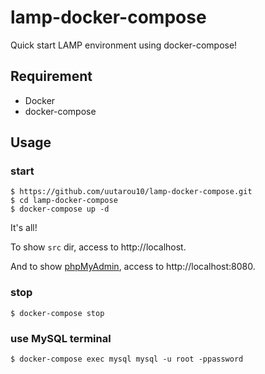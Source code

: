 # lamp-docker-compose
Quick start LAMP environment using docker-compose!

## Requirement
- Docker
- docker-compose

## Usage
### start
```
$ https://github.com/uutarou10/lamp-docker-compose.git
$ cd lamp-docker-compose
$ docker-compose up -d
```

It's all!

To show `src` dir, access to http://localhost.

And to show [phpMyAdmin](https://www.phpmyadmin.net/), access to http://localhost:8080.

### stop
```
$ docker-compose stop
```

### use MySQL terminal
```
$ docker-compose exec mysql mysql -u root -ppassword
```